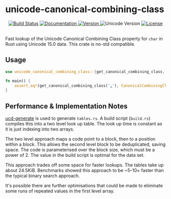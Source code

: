 unicode-canonical-combining-class
====================

<div align="center">
  <a href="https://travis-ci.com/yeslogic/unicode-canonical-combining-class">
    <img src="https://travis-ci.com/yeslogic/unicode-canonical-combining-class.svg?branch=master" alt="Build Status"></a>
  <a href="https://docs.rs/unicode-canonical-combining-class">
    <img src="https://docs.rs/unicode-canonical-combining-class/badge.svg" alt="Documentation">
  </a>
  <a href="https://crates.io/crates/unicode-canonical-combining-class">
    <img src="https://img.shields.io/crates/v/unicode-canonical-combining-class.svg" alt="Version">
  </a>
  <img src="https://img.shields.io/badge/unicode-15.0-informational" alt="Unicode Version">
  <a href="https://github.com/yeslogic/unicode-canonical-combining-class/blob/master/LICENSE">
    <img src="https://img.shields.io/crates/l/unicode-canonical-combining-class.svg" alt="License">
  </a>
</div>

<br>

Fast lookup of the Unicode Canonical Combining Class property for `char`
in Rust using Unicode 15.0 data. This crate is no-std compatible.

Usage
-----

```rust
use unicode_canonical_combining_class::{get_canonical_combining_class, CanonicalCombiningClass};

fn main() {
    assert_eq!(get_canonical_combining_class('ཱ'), CanonicalCombiningClass::CCC129);
}
```

Performance & Implementation Notes
----------------------------------

[ucd-generate] is used to generate `tables.rs`. A build script (`build.rs`)
compiles this into a two level look up table. The look up time is constant as
it is just indexing into two arrays.

The two level approach maps a code point to a block, then to a position within
a block. This allows the second level block to be deduplicated, saving space.
The code is parameterised over the block size, which must be a power of 2. The
value in the build script is optimal for the data set.

This approach trades off some space for faster lookups. The tables take up
about 24.5KiB. Benchmarks showed this approach to be ~5–10× faster than the
typical binary search approach.

It's possible there are further optimisations that could be made to eliminate
some runs of repeated values in the first level array.

[ucd-generate]: https://github.com/yeslogic/ucd-generate
